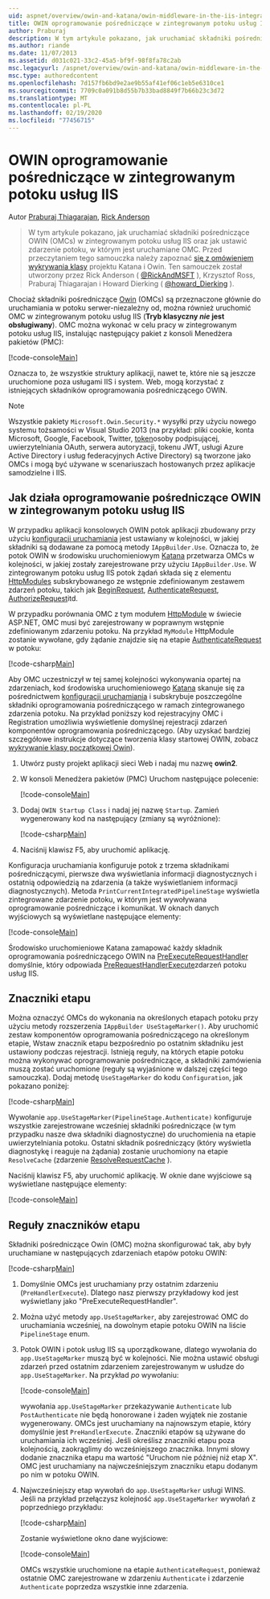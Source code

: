 ```yaml
---
uid: aspnet/overview/owin-and-katana/owin-middleware-in-the-iis-integrated-pipeline
title: OWIN oprogramowanie pośredniczące w zintegrowanym potoku usług IIS | Microsoft Docs
author: Praburaj
description: W tym artykule pokazano, jak uruchamiać składniki pośredniczące OWIN (OMCs) w zintegrowanym potoku usług IIS oraz jak ustawić zdarzenie potoku, w którym jest uruchamiane OMC. Należy...
ms.author: riande
ms.date: 11/07/2013
ms.assetid: d031c021-33c2-45a5-bf9f-98f8fa78c2ab
msc.legacyurl: /aspnet/overview/owin-and-katana/owin-middleware-in-the-iis-integrated-pipeline
msc.type: authoredcontent
ms.openlocfilehash: 7d157fb6bd9e2ae9b55af41ef06c1eb5e6310ce1
ms.sourcegitcommit: 7709c0a091b8d55b7b33bad8849f7b66b23c3d72
ms.translationtype: MT
ms.contentlocale: pl-PL
ms.lasthandoff: 02/19/2020
ms.locfileid: "77456715"
---
```

# <a name="owin-middleware-in-the-iis-integrated-pipeline"></a>OWIN oprogramowanie pośredniczące w zintegrowanym potoku usług IIS

Autor [Praburaj Thiagarajan](https://github.com/Praburaj), [Rick Anderson](https://twitter.com/RickAndMSFT)

> W tym artykule pokazano, jak uruchamiać składniki pośredniczące OWIN (OMCs) w zintegrowanym potoku usług IIS oraz jak ustawić zdarzenie potoku, w którym jest uruchamiane OMC. Przed przeczytaniem tego samouczka należy zapoznać [się z omówieniem](an-overview-of-project-katana.md) [wykrywania klasy](owin-startup-class-detection.md) projektu Katana i Owin. Ten samouczek został utworzony przez Rick Anderson ( [@RickAndMSFT](https://twitter.com/#!/RickAndMSFT) ), Krzysztof Ross, Praburaj Thiagarajan i Howard Dierking ( [@howard\_Dierking](https://twitter.com/howard_dierking) ).

Chociaż składniki pośredniczące [Owin](an-overview-of-project-katana.md) (OMCs) są przeznaczone głównie do uruchamiania w potoku serwer-niezależny od, można również uruchomić OMC w zintegrowanym potoku usług IIS (**Tryb klasyczny *nie* jest obsługiwany**). OMC można wykonać w celu pracy w zintegrowanym potoku usług IIS, instalując następujący pakiet z konsoli Menedżera pakietów (PMC):

[!code-console[Main](owin-middleware-in-the-iis-integrated-pipeline/samples/sample1.cmd)]

Oznacza to, że wszystkie struktury aplikacji, nawet te, które nie są jeszcze uruchomione poza usługami IIS i system. Web, mogą korzystać z istniejących składników oprogramowania pośredniczącego OWIN. 

> [!NOTE]
> Wszystkie pakiety `Microsoft.Owin.Security.*` wysyłki przy użyciu nowego systemu tożsamości w Visual Studio 2013 (na przykład: pliki cookie, konta Microsoft, Google, Facebook, Twitter, [token](http://self-issued.info/docs/draft-ietf-oauth-v2-bearer.html)osoby podpisującej, uwierzytelniania OAuth, serwera autoryzacji, tokenu JWT, usługi Azure Active Directory i usług federacyjnych Active Directory) są tworzone jako OMCs i mogą być używane w scenariuszach hostowanych przez aplikacje samodzielne i IIS.

## <a name="how-owin-middleware-executes-in-the-iis-integrated-pipeline"></a>Jak działa oprogramowanie pośredniczące OWIN w zintegrowanym potoku usług IIS

W przypadku aplikacji konsolowych OWIN potok aplikacji zbudowany przy użyciu [konfiguracji uruchamiania](owin-startup-class-detection.md) jest ustawiany w kolejności, w jakiej składniki są dodawane za pomocą metody `IAppBuilder.Use`. Oznacza to, że potok OWIN w środowisku uruchomieniowym [Katana](an-overview-of-project-katana.md) przetwarza OMCs w kolejności, w jakiej zostały zarejestrowane przy użyciu `IAppBuilder.Use`. W zintegrowanym potoku usług IIS potok żądań składa się z elementu [HttpModules](https://msdn.microsoft.com/library/ms178468(v=vs.85).aspx) subskrybowanego ze wstępnie zdefiniowanym zestawem zdarzeń potoku, takich jak [BeginRequest](https://msdn.microsoft.com/library/system.web.httpapplication.beginrequest.aspx), [AuthenticateRequest](https://msdn.microsoft.com/library/system.web.httpapplication.authenticaterequest.aspx), [AuthorizeRequest](https://msdn.microsoft.com/library/system.web.httpapplication.authorizerequest.aspx)itd.

W przypadku porównania OMC z tym modułem [HttpModule](https://msdn.microsoft.com/library/zec9k340(v=vs.85).aspx) w świecie ASP.NET, OMC musi być zarejestrowany w poprawnym wstępnie zdefiniowanym zdarzeniu potoku. Na przykład `MyModule` HttpModule zostanie wywołane, gdy żądanie znajdzie się na etapie [AuthenticateRequest](https://msdn.microsoft.com/library/system.web.httpapplication.authenticaterequest.aspx) w potoku:

[!code-csharp[Main](owin-middleware-in-the-iis-integrated-pipeline/samples/sample2.cs?highlight=10)]

Aby OMC uczestniczył w tej samej kolejności wykonywania opartej na zdarzeniach, kod środowiska uruchomieniowego [Katana](an-overview-of-project-katana.md) skanuje się za pośrednictwem [konfiguracji uruchamiania](owin-startup-class-detection.md) i subskrybuje poszczególne składniki oprogramowania pośredniczącego w ramach zintegrowanego zdarzenia potoku. Na przykład poniższy kod rejestracyjny OMC i Registration umożliwia wyświetlenie domyślnej rejestracji zdarzeń komponentów oprogramowania pośredniczącego. (Aby uzyskać bardziej szczegółowe instrukcje dotyczące tworzenia klasy startowej OWIN, zobacz [wykrywanie klasy początkowej Owin](owin-startup-class-detection.md)).

1. Utwórz pusty projekt aplikacji sieci Web i nadaj mu nazwę **owin2**.
2. W konsoli Menedżera pakietów (PMC) Uruchom następujące polecenie: 

    [!code-console[Main](owin-middleware-in-the-iis-integrated-pipeline/samples/sample3.cmd)]
3. Dodaj `OWIN Startup Class` i nadaj jej nazwę `Startup`. Zamień wygenerowany kod na następujący (zmiany są wyróżnione):  

    [!code-csharp[Main](owin-middleware-in-the-iis-integrated-pipeline/samples/sample4.cs?highlight=5-7,15-36)]
4. Naciśnij klawisz F5, aby uruchomić aplikację.

Konfiguracja uruchamiania konfiguruje potok z trzema składnikami pośredniczącymi, pierwsze dwa wyświetlania informacji diagnostycznych i ostatnią odpowiedzią na zdarzenia (a także wyświetlaniem informacji diagnostycznych). Metoda `PrintCurrentIntegratedPipelineStage` wyświetla zintegrowane zdarzenie potoku, w którym jest wywoływana oprogramowanie pośredniczące i komunikat. W oknach danych wyjściowych są wyświetlane następujące elementy:

[!code-console[Main](owin-middleware-in-the-iis-integrated-pipeline/samples/sample5.cmd)]

Środowisko uruchomieniowe Katana zamapować każdy składnik oprogramowania pośredniczącego OWIN na [PreExecuteRequestHandler](https://msdn.microsoft.com/library/system.web.httpapplication.prerequesthandlerexecute.aspx) domyślnie, który odpowiada [PreRequestHandlerExecute](https://msdn.microsoft.com/library/system.web.httpapplication.prerequesthandlerexecute.aspx)zdarzeń potoku usług IIS.

## <a name="stage-markers"></a>Znaczniki etapu

Można oznaczyć OMCs do wykonania na określonych etapach potoku przy użyciu metody rozszerzenia `IAppBuilder UseStageMarker()`. Aby uruchomić zestaw komponentów oprogramowania pośredniczącego na określonym etapie, Wstaw znacznik etapu bezpośrednio po ostatnim składniku jest ustawiony podczas rejestracji. Istnieją reguły, na których etapie potoku można wykonywać oprogramowanie pośredniczące, a składniki zamówienia muszą zostać uruchomione (reguły są wyjaśnione w dalszej części tego samouczka). Dodaj metodę `UseStageMarker` do kodu `Configuration`, jak pokazano poniżej:

[!code-csharp[Main](owin-middleware-in-the-iis-integrated-pipeline/samples/sample6.cs?highlight=13,19)]

Wywołanie `app.UseStageMarker(PipelineStage.Authenticate)` konfiguruje wszystkie zarejestrowane wcześniej składniki pośredniczące (w tym przypadku nasze dwa składniki diagnostyczne) do uruchomienia na etapie uwierzytelniania potoku. Ostatni składnik pośredniczący (który wyświetla diagnostykę i reaguje na żądania) zostanie uruchomiony na etapie `ResolveCache` (zdarzenie [ResolveRequestCache](https://msdn.microsoft.com/library/system.web.httpapplication.resolverequestcache.aspx) ).

Naciśnij klawisz F5, aby uruchomić aplikację. W oknie dane wyjściowe są wyświetlane następujące elementy:

[!code-console[Main](owin-middleware-in-the-iis-integrated-pipeline/samples/sample7.cmd)]

## <a name="stage-marker-rules"></a>Reguły znaczników etapu

Składniki pośredniczące Owin (OMC) można skonfigurować tak, aby były uruchamiane w następujących zdarzeniach etapów potoku OWIN:

[!code-csharp[Main](owin-middleware-in-the-iis-integrated-pipeline/samples/sample8.cs)]

1. Domyślnie OMCs jest uruchamiany przy ostatnim zdarzeniu (`PreHandlerExecute`). Dlatego nasz pierwszy przykładowy kod jest wyświetlany jako "PreExecuteRequestHandler".
2. Można użyć metody `app.UseStageMarker`, aby zarejestrować OMC do uruchamiania wcześniej, na dowolnym etapie potoku OWIN na liście `PipelineStage` enum.
3. Potok OWIN i potok usług IIS są uporządkowane, dlatego wywołania do `app.UseStageMarker` muszą być w kolejności. Nie można ustawić obsługi zdarzeń przed ostatnim zdarzeniem zarejestrowanym w usłudze do `app.UseStageMarker`. Na przykład *po* wywołaniu:

    [!code-console[Main](owin-middleware-in-the-iis-integrated-pipeline/samples/sample9.cmd)]

   wywołania `app.UseStageMarker` przekazywanie `Authenticate` lub `PostAuthenticate` nie będą honorowane i żaden wyjątek nie zostanie wygenerowany. OMCs jest uruchamiany na najnowszym etapie, który domyślnie jest `PreHandlerExecute`. Znaczniki etapów są używane do uruchamiania ich wcześniej. Jeśli określisz znaczniki etapu poza kolejnością, zaokrąglimy do wcześniejszego znacznika. Innymi słowy dodanie znacznika etapu ma wartość "Uruchom nie później niż etap X". OMC jest uruchamiany na najwcześniejszym znaczniku etapu dodanym po nim w potoku OWIN.
4. Najwcześniejszy etap wywołań do `app.UseStageMarker` usługi WINS. Jeśli na przykład przełączysz kolejność `app.UseStageMarker` wywołań z poprzedniego przykładu:

    [!code-csharp[Main](owin-middleware-in-the-iis-integrated-pipeline/samples/sample10.cs?highlight=13,19)]

   Zostanie wyświetlone okno dane wyjściowe: 

    [!code-console[Main](owin-middleware-in-the-iis-integrated-pipeline/samples/sample11.cmd)]

   OMCs wszystkie uruchomione na etapie `AuthenticateRequest`, ponieważ ostatnie OMC zarejestrowane w zdarzeniu `Authenticate` i zdarzenie `Authenticate` poprzedza wszystkie inne zdarzenia.

